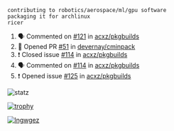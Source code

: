```
contributing to robotics/aerospace/ml/gpu software
packaging it for archlinux
ricer
```

<!--START_SECTION:activity-->
1. 🗣 Commented on [#121](https://github.com/acxz/pkgbuilds/issues/121) in [acxz/pkgbuilds](https://github.com/acxz/pkgbuilds)
2. 💪 Opened PR [#51](https://github.com/devernay/cminpack/pull/51) in [devernay/cminpack](https://github.com/devernay/cminpack)
3. ❗️ Closed issue [#114](https://github.com/acxz/pkgbuilds/issues/114) in [acxz/pkgbuilds](https://github.com/acxz/pkgbuilds)
4. 🗣 Commented on [#114](https://github.com/acxz/pkgbuilds/issues/114) in [acxz/pkgbuilds](https://github.com/acxz/pkgbuilds)
5. ❗️ Opened issue [#125](https://github.com/acxz/pkgbuilds/issues/125) in [acxz/pkgbuilds](https://github.com/acxz/pkgbuilds)
<!--END_SECTION:activity-->


![statz](https://github-readme-stats.vercel.app/api?username=acxz&include_all_commits=true&show_icons=true)

[![trophy](https://github-profile-trophy.vercel.app/?username=acxz)](https://github.com/ryo-ma/github-profile-trophy)

[![lngwgez](https://github-readme-stats.vercel.app/api/top-langs/?username=acxz&layout=compact)](https://github.com/acxz/github-readme-stats)


<!--
**acxz/acxz** is a ✨ _special_ ✨ repository because its `README.md` (this file) appears on your GitHub profile.

Here are some ideas to get you started:

- 🔭 I’m currently working on ...
- 🌱 I’m currently learning ...
- 👯 I’m looking to collaborate on ...
- 🤔 I’m looking for help with ...
- 💬 Ask me about ...
- 📫 How to reach me: ...
- 😄 Pronouns: ...
- ⚡ Fun fact: ...
-->
